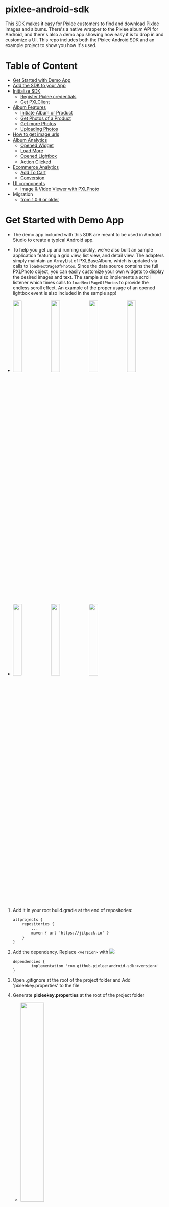 # pixlee-android-sdk
This SDK makes it easy for Pixlee customers to find and download Pixlee images and albums.  There's a native wrapper to the Pixlee album API for Android, and there's also a demo app showing how easy it is to drop in and customize a UI. This repo includes both the Pixlee Android SDK and an example project to show you how it's used.  

# Table of Content
- [Get Started with Demo App](#Get-Started-with-Demo-App)
- [Add the SDK to your App](#Add-the-SDK-to-your-App)
- [Initialize SDK](#Initialize-SDK)
    - [Register Pixlee credentials](#Register-Pixlee-credentials)
    - [Get PXLClient](#Get-PXLClient)
- [Album Features](#Album-Features)
    - [Initiate Album or Product](#Initiate-Album-or-Product)
    - [Get Photos of a Product](#Get-Photos-of-a-Product)
    - [Get more Photos](#Get-more-Photos)
    - [Uploading Photos](#Uploading-Photos)
- [How to get image urls](#How-to-get-image-urls)
- [Album Analytics](#Album-Analytics)
    - [Opened Widget](#Opened-Widget)
    - [Load More](#Load-More)
    - [Opened Lightbox](#Opened-Lightbox)
    - [Action Clicked](#Action-Clicked)
- [Ecommerce Analytics](#Ecommerce-Analytics)
    - [Add To Cart](#Add-To-Cart)
    - [Conversion](#Conversion)
- [UI components](#UI-components)
    - [Image & Video Viewer with PXLPhoto](#Image-and-Video-Viewer-with-PXLPhoto)
- Migration
    - [from 1.0.6 or older](doc/migration/1.0.6.md)

    

# Get Started with Demo App
- The demo app included with this SDK are meant to be used in Android Studio to create a typical Android app.

- To help you get up and running quickly, we've also built an sample application featuring a grid view, list view, and detail view.  The adapters simply maintain an ArrayList of PXLBaseAlbum, which is updated via calls to `loadNextPageOfPhotos`.  Since the data source contains the full PXLPhoto object, you can easily customize your own widgets to display the desired images and text.  The sample also implements a scroll listener which times calls to `loadNextPageOfPhotos` to provide the endless scroll effect. 
An example of the proper usage of an opened lightbox event is also included in the sample app!
- <img src="doc/img/demo_1_main.jpg" width="24%"> <img src="doc/img/demo_2_album.jpg" width="24%"> <img src="doc/img/demo_2_album_filter.jpg" width="24%"> <img src="doc/img/demo_2_image_viewer.jpg" width="24%">
- <img src="doc/img/demo_3_uploader.jpg" width="24%"> <img src="doc/img/demo_4_analytics.jpg" width="24%"> <img src="doc/img/demo_5_analytics.jpg" width="24%">

1. Add it in your root build.gradle at the end of repositories:
    ```
    allprojects {
        repositories {
            ...
            maven { url 'https://jitpack.io' }
        }
    }
    ```
2. Add the dependency. Replace `<version>` with [![](https://jitpack.io/v/pixlee/android-sdk.svg)](https://jitpack.io/#pixlee/android-sdk)
    ```
    dependencies {
            implementation 'com.github.pixlee:android-sdk:<version>'
    }
    ```

3. Open .gitignore at the root of the project folder and Add 'pixleekey.properties' to the file
4. Generate **pixleekey.properties** at the root of the project folder
    - <img src="doc/img/pixleekey.png" width="40%">
5. Fill the file with the example below and edit it with your own credentials, albumId and SKU.
pixleeAPIKey and pixleeSecretKey are in here (https://app.pixlee.com/app#settings/pixlee_api)
AlbumId and SKU available from the Pixlee dashboard).
    ```
    pixleeAPIKey=yours
    pixleeSecretKey=yours
    pixleeAlbumId=yours
    pixleeSKU=yours
    ```
    Example
    ```
    pixleeAPIKey=ccWQFNExi4gQjyNYpOEf
    pixleeSecretKey=b3b38f4322877060b2e4f390fd
    pixleeAlbumId=5984962
    pixleeSKU=35123
    ```

6. Run the project on an Android device

# Add the SDK to your App
- import pixleesdk as a library project into your project
    1. Open your existing project in Android Studio
    2. Go to Import Module (File -> New -> Import Module)
    3. Enter the path of the pixlee-android-sdk directory
    4. Select the modules you would like to import and click Finish.
- [Google official doc: How to import a module](https://developer.android.com/studio/projects/add-app-module#ImportAModule)
   
# Initialize SDK
### You must do this before using this SDK!!
#### Register Pixlee credentials
- Before accessing any Pixlee API, you must initialize the `PXLClient`. To set the API key, call the static method initialize:
    ```
    // If you need only to use @Get APIs
    #!java
    
    PXLClient.initialize(<PIXLEE API KEY>);
    ```
    Or:
    ```
    // If you need to use both @Get and @Post APIs
    #!java
    
    PXLClient.initialize(<PIXLEE API KEY>, <PIXLEE SECRET KEY>);
    ```
#### Get PXLClient
- You can then use the singleton instance to make calls against the Pixlee API:
    ```
    #!java
    
    PXLClient client = PXLClient.getInstance(context);
    ```
## Album Features
### Initiate Album or Product
- #### Option 1: Album    
    To load the photos in an album, you'll want to use the `PXLAlbum` class. Instantiate one with your album ID and client:
        
    ```
    #!java
    
    PXLBaseAlbum album = new PXLAlbum(<ALBUM ID>, client);
    ```
    Or:
    ```
    #!java
    
    PXLBaseAlbum album = new PXLAlbum(<ALBUM ID>, client.getBasicRepo(), client.getAnalyticsRepo());
    ```
- #### Option 2: Product    
    To load the photos in an Product album, you'll want to use the `PXLPdpAlbum` class. Instantiate one with your desired sku and client:
        
    ```
    #!java
    
    PXLBaseAlbum album = new PXLPdpAlbum(<SKU>, client);
    ```
    Or:
    ```
    #!java
    
    PXLBaseAlbum album = new PXLPdpAlbum(<SKU>, client.getBasicRepo(), client.getAnalyticsRepo());
    ```
#### Get more Photos
- You can then set sort and filter options if desired and use `loadNextPageOfPhotos` to kick off the async request.   
    ```
    #!java
    
    PXLAlbumFilterOptions filterOptions = new PXLAlbumFilterOptions();
    filterOptions.minTwitterFollowers = 1000;
    filterOptions.minInstagramFollowers = 2000;
    PXLAlbumSortOptions sortOptions = new PXLAlbumSortOptions();
    sortOptions.sortType = PXLAlbumSortType.DYNAMIC;
    sortOptions.descending = true;
    album.setPerPage(15);
    album.setFilterOptions(filterOptions);
    album.setSortOptions(sortOptions);
    album.loadNextPageOfPhotos(this);
    ```
- Each successive call of `loadNextPageOfPhotos` will load the next page of photos. Be sure to set all of your request options (filters, sort, etc) before calling `loadNextPageOfPhotos`.  See the source for more implementation details.
  Once an album has loaded photos from the server, it will instantiate `PXLBaseAlbum` objects that can be consumed by your UI. `PXLBaseAlbum` exposes all of the data for a photo available through the Pixlee API and offers several image url sizes depending on your needs.
    
#### Uploading Photos
- Prerequisite:
    - [Initiate Album or Product](#Initiate-Album-or-Product)
    - prepare PXLBaseAlbum and declare a variable as 'album' 
- Option 1: Upload an image url
    
    ```
    #!java
    album.uploadImage(
                "<title>",
                "<email>",
                "<name>",
                "<image URL>",
                <true/false>,
                new PXLBaseAlbum.RequestHandlers<MediaResult>() {
                    @Override
                    public void onComplete(MediaResult result) {
                        // process the result 
                    }

                    @Override
                    public void onError(String error) {
                        // error
                    }
                });
    ```
- Option 2: Upload an image file
    ```
    album.uploadLocalImage(
                "<title>",
                "<email>",
                "<name>",
                <true/false>,
                "<local image path>",
                new PXLBaseAlbum.RequestHandlers<MediaResult>() {
                    @Override
                    public void onComplete(MediaResult result) {
                        // process the result
                    }

                    @Override
                    public void onError(String error) {
                        // error
                    }
                });
    ```    

## How to get image urls
Some imageURL fields can be empty or null depending on its data's status. In order to get appropriate images, you can use this method.
```
#!java
photo.getUrlForSize(PXLPhotoSize.ORIGINAL)
photo.getUrlForSize(PXLPhotoSize.BIG)
photo.getUrlForSize(PXLPhotoSize.MEDIUM)
photo.getUrlForSize(PXLPhotoSize.THUMBNAIL)
```
    
## Album Analytics


#### Opened Widget & Widget Visible
Be aware of the difference between **Opened Widget** and **Widget Visible**. (Need a sample code. Check the demo app in the project)

There is an order of firing these two APIs.
1. **Opened Widget**: You should fire this when firing the api is done and loading the photo data into your own view for the widget is complete.
2. **Widget Visible**: **Opened Widget** should be fired first. Then, you can fire this when your own view for the widget started to be visible on the screen.

- ##### Opened Widget
    - To fire this event, simply call the `openedWidget` method of the PXLAlbum or PXLPdpAlbum AFTER data has been returned from the first call of the `loadNextPageOfPhotos` method, and an "Opened Widget" event will be fired containing all of the necessary analytics information.
    See the onComplete function in GalleryFragment.java for an example.
    
        ```
        #!java
        
        album.openedWidget(PXLWidgetType.photowall);
        album.openedWidget(PXLWidgetType.horizontal);
        album.openedWidget("<Customized name>"); 
        ```
    
- #### Widget Visible
    - To fire this event, simply call the `widgetVisible` method of the PXLAlbum or PXLPdpAlbum AFTER data has been returned from the first call of the `loadNextPageOfPhotos` method, and an "Widget Visible" event will be fired containing all of the necessary analytics information.

        ```
        #!java
        
        album.widgetVisible(PXLWidgetType.photowall);
        album.widgetVisible(PXLWidgetType.horizontal);
        album.widgetVisible("<Customized name>"); 
        ```

#### Load More
- To fire a load more event, simply call the `loadMore` method of the PXLAlbum or PXLPdpAlbum AFTER data has been returned from calls via the 'loadNextPageOfPhotos' method, a "Load More" analytics event will be fired containing all of the necessary analytics information.
See the onComplete function in GalleryFragment.java for an example.
- On calls to loadNextPageOfPhotos (except the first), a "Load More" analytics event will be fired automatically
    ```
    #!java
    
    album.loadMore();
    ```

#### Opened Lightbox
- To fire an opened ligtbox event, simply call the `openedLightbox` method of the PXLBaseAlbum that is being opened, and an "Opened Lightbox" event will be fired containing all of the necessary analytics information.

    ```
    #!java
    
    album.openedLightbox(photo.albumPhotoId)
    album.openedLightbox(photo)
    ```

#### Action Clicked
- To fire an action clicked event, simply call the `actionClicked` method of the PXLBaseAlbum that the action click is being driven from and pass in the URL of the link that the user is being redirected to.  An "Action Clicked" event will be fired containing all of the necessary analytics information.

    ```
    #!java
    
    album.actionClicked(photo.albumPhotoId, "https://ca.puma.com/en/ca/pd/clyde-court-core-basketball-shoes/191712.html");
    album.actionClicked(photo, "https://ca.puma.com/en/ca/pd/clyde-court-core-basketball-shoes/191712.html");

    ```
## Ecommerce Analytics
- initialize:
    ```
    #!java
    
    PXLAnalytics analytics = new PXLAnalytics(client);
    ```
    Or:
    ```
    #!java
    
    PXLAnalytics analytics = new PXLAnalytics(client.getAnalyticsRepo());
    ```
    
#### Add To Cart
- To fire an Add To Cart event, simply call the `addToCart` method of the PXLAnalytics object with the necessary parameters, and an "Add To Cart" event will be fired containing all of the necessary analytics information.
The parameters for this method are:
    - [Required] sku  (String)
    - [Required] price (String)
    - [Required] quantity (Integer)
    - [Optional] currency (String)

    ```
    #!java
    analytics.addToCart("sku123", "123", 4);
    ```

#### Conversion
- To fire a Conversion event, simply call the `conversion` method of the PXLAnalytics object with the necessary parameters, and a "Conversion" event will be fired containing all of the necessary analytics information.
The parameters for this method are:
    - [Required] cartContents  (ArrayList<HashMap<String, Object>>)
    - [Required] cartTotal (String)
    - [Required] cartTotalQuantity (Integer)
    - [Optional] orderId (String)
    - [Optional] currency (String)
    
    ```
    #!java
    
    ArrayList<HashMap<String, Object>> cartContents = new ArrayList();
    HashMap<String, Object> cart1 = new HashMap();
    cart1.put("price", "123");
    cart1.put("product_sku", "test123");
    cart1.put("quantity", "4");
    
    cartContents.add(cart1);
    analytics.conversion(cartContents, "123", 4);
    ```

## UI components
#### Image and Video Viewer with PXLPhoto
- after receiving PXLPhoto list via PXLBaseAlbum.loadNextPageOfPhotos(...), you can launch watch the content using PXLPhotoViewerActivity. Depending on its content_type, PXLPhotoViewerActivity will play a video or display a photo.
- you can use the activity using the code here
    ```
    PXLPhotoViewerActivity.launch(getContext(), pxlPhoto, "photo name");
    PXLPhotoViewerActivity.launch(getContext(), pxlPhoto);
    ```

# License
pixlee-android-sdk is available under the MIT license.

